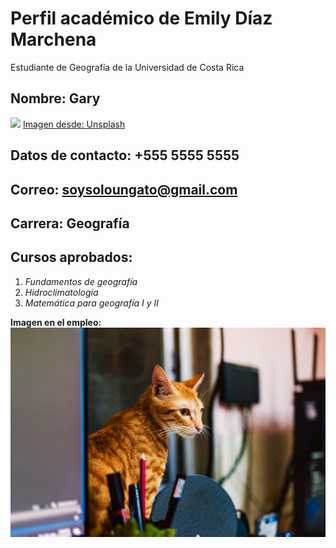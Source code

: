 # Perfil académico de Emily Díaz Marchena

Estudiante de Geografía de la Universidad de Costa Rica

## Nombre: Gary

![](https://images.unsplash.com/photo-1519052537078-e6302a4968d4?ixlib=rb-1.2.1&ixid=MnwxMjA3fDB8MHxwaG90by1wYWdlfHx8fGVufDB8fHx8&auto=format&fit=crop&w=1170&q=80)
[Imagen desde: Unsplash](https://unsplash.com/s/photos/cats)



## Datos de contacto: +555 5555 5555  
## Correo: soysoloungato@gmail.com

## Carrera: Geografía

## Cursos aprobados:
1. *Fundamentos de geografía*  
2. *Hidroclimatología*
3. *Matemática para geografía I y II*

**Imagen en el empleo:**
![](enelempleo.jpg)
